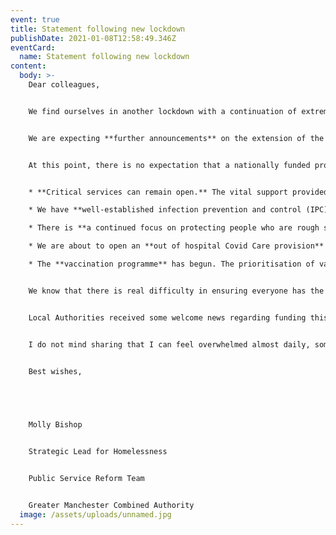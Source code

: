 ```yaml
---
event: true
title: Statement following new lockdown
publishDate: 2021-01-08T12:58:49.346Z
eventCard:
  name: Statement following new lockdown
content:
  body: >-
    Dear colleagues, 


    We find ourselves in another lockdown with a continuation of extremely challenging circumstances to both work in and to support others. 


    We are expecting **further announcements** on the extension of the evictions ban and potential further guidance on managing infection prevention and control measures with the new variant in homelessness services. 


    At this point, there is no expectation that a nationally funded programme akin to ‘Everyone In’ will be revived. However, the distance travelled since the first lockdown means that there are crucial differences that put us in a far stronger position:


    * **Critical services can remain open.** The vital support provided in day centres and multi-agency hubs can remain open with continued infection prevention and control measures. 

    * We have **well-established infection prevention and control (IPC) measures** in homelessness services. This includes supported access to testing for our cohort. We are updating the GM wide Preparedness Plan to reflect the lockdown restrictions, new variant risks and recommendations from the Faculty for Inclusion Health, and update vaccination plans. The IPC measures will remain consistent unless there is further Public Health England guidance. 

    * There is **a continued focus on protecting people who are rough sleeping.** We continue to seek to provide ‘A Bed Every Night’ to anyone who is rough sleeping, and additional prioritisation where needed is based on assessment of vulnerability to Covid-19. There are over 1000 emergency and non-statutory beds in Greater Manchester through A Bed Every Night and the continuation of additional ‘Everyone In’ funded accommodation (this includes expanded ABEN provision for LGBTQ+ clients and at YHA). 

    * We are about to open an **out of hospital Covid Care provision** for people experiencing homelessness that will allow step up and step down care and add capacity to both community accommodation and hospital beds.   

    * The **vaccination programme** has begun. The prioritisation of vaccines (9 Priority Groups) is defined nationally and we cannot deviate from it. The majority of people experiencing homelessness are likely to be captured in Priority Group 6, with some beginning in higher or lower groups. Any additional vaccination doses during the roll out, unused or over-supplied will be used pragmatically to prioritise people based on local decision-making. Frontline workers will also be subject to the same process and proactive-decision making where possible. 


    We know that there is real difficulty in ensuring everyone has the option of accommodation and support that they need to keep safe from the virus – due to capacity in some areas, but also because people are unwilling or unable to enter certain kinds of accommodation. There is significant outreach through the ongoing work of the Street Engagement Hub, outreach teams and humanitarian response spaces. 


    Local Authorities received some welcome news regarding funding this week. Rough Sleeper Initiative grant, which makes up the majority of outreach, tailored support and some emergency accommodation provision, will be extended into 2021/22 with at least the same amount of funding. The core grant for homelessness services, Homelessness Prevention Grant, has also been confirmed and uplifted for all areas in 2021/22. 


    I do not mind sharing that I can feel overwhelmed almost daily, sometimes we just need to push on, other times we need to rest. Please be kind to yourself.


    Best wishes, 


     


    Molly Bishop 


    Strategic Lead for Homelessness


    Public Service Reform Team


    Greater Manchester Combined Authority
  image: /assets/uploads/unnamed.jpg
---
```

